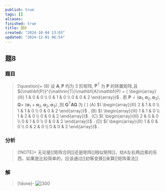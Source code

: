 ```yaml
---
publish: true
tags: []
aliases: 
finished: true
title: 题8
created: "2024-10-04 13:03"
updated: "2024-12-01 06:54"
---
```

## 题8
### 题目
> [!question]+
> (8) 设 $\mathbf{A},\mathbf{P}$ 均为 3 阶矩阵, ${\mathbf{P}}^{\mathrm{T}}$ 为 $\mathbf{P}$ 的转置矩阵,且 ${\mathbf{P}}^{\mathrm{T}}\mathbf{A}\mathbf{P} = ( \begin{array}{lll} 1 & 0 & 0 \\  0 & 1 & 0 \\  0 & 0 & 2 \end{array})$ . 若 $\mathbf{P} = ( {{\mathbf{\alpha }}_{1},{\mathbf{\alpha }}_{2},{\mathbf{\alpha }}_{3}}) ,\mathbf{Q} =$ $( {{\mathbf{\alpha }}_{1} + {\mathbf{\alpha }}_{2},{\mathbf{\alpha }}_{2},{\mathbf{\alpha }}_{3}})$ ,则 ${\mathbf{Q}}^{\mathrm{T}}\mathbf{A}\mathbf{Q}$ 为 ( )
> (A) $( \begin{array}{lll} 2 & 1 & 0 \\  1 & 1 & 0 \\  0 & 0 & 2 \end{array})$ . 
> (B) $( \begin{array}{lll} 1 & 1 & 0 \\  1 & 2 & 0 \\  0 & 0 & 2 \end{array})$ . 
> (C) $( \begin{array}{lll} 2 & 0 & 0 \\  0 & 1 & 0 \\  0 & 0 & 2 \end{array})$ . 
> (D) $( \begin{array}{lll} 1 & 0 & 0 \\  0 & 2 & 0 \\  0 & 0 & 2 \end{array})$ .
### 分析
> [!NOTE]+
> 无论是[[矩阵合同]]还是矩阵[[相似矩阵]]，给A左右两边乘的东西，如果是比较简单的，应该通过[[初等变换]]来算[[矩阵乘法]]
### 解
> [!done]-
> ![|300](https://img.hwenyi.tech/202410290223075.webp)
